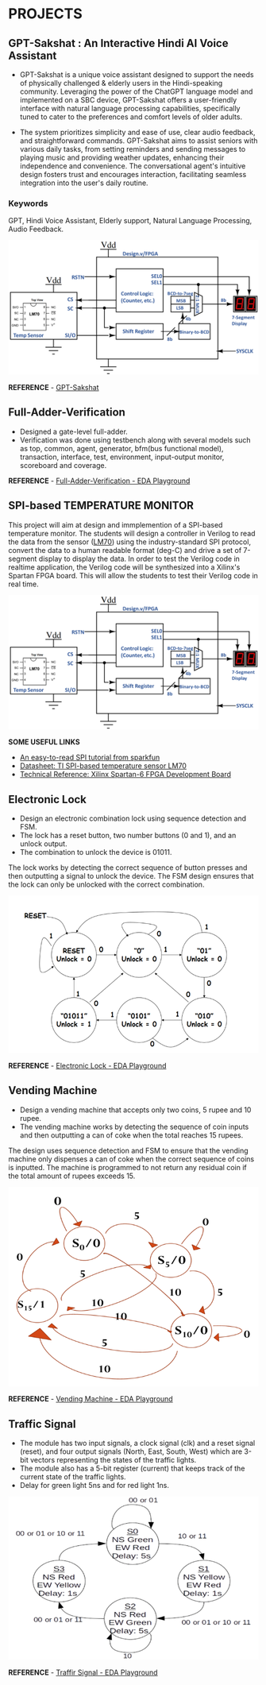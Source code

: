 # PROJECTS

## GPT-Sakshat : An Interactive Hindi AI Voice Assistant

- GPT-Sakshat is a unique voice assistant designed to support the needs of physically challenged & elderly users in the Hindi-speaking community. Leveraging the power of the ChatGPT language model and implemented on a SBC device, GPT-Sakshat offers a user-friendly interface with natural language processing capabilities, specifically tuned to cater to the preferences and comfort levels of older adults. 

- The system prioritizes simplicity and ease of use, clear audio feedback, and straightforward commands. GPT-Sakshat aims to assist seniors with various daily tasks, from setting reminders and sending messages to playing music and providing weather updates, enhancing their independence and convenience. The conversational agent's intuitive design fosters trust and encourages interaction, facilitating seamless integration into the user's daily routine.

### Keywords
GPT, Hindi Voice Assistant, Elderly support, Natural Language Processing, Audio Feedback.

![Temperature Monitor Block Diagram](docs/tempMonitor-blockDiag-v1-0322.png)

**REFERENCE** - [GPT-Sakshat](https://drive.google.com/drive/folders/1YItdCtNIg9ltv6Q3EkGg1-xlUX-He563?usp=sharing)




## Full-Adder-Verification

- Designed a gate-level full-adder.
- Verification was done using testbench along with several models such as top, common, agent, generator, bfm(bus functional model), transaction, interface, test, environment, input-output monitor, scoreboard and coverage.

**REFERENCE** - [Full-Adder-Verification - EDA Playground](https://www.edaplayground.com/x/fGLC)

## SPI-based TEMPERATURE MONITOR

This project will aim at design and immplemention of a SPI-based temperature monitor. The students will design a controller in Verilog to read the data from the sensor ([LM70][datasheetLM70]) using the industry-standard SPI protocol, convert the data to a human readable format (deg-C) and drive a set of 7-segment display to display the data. In order to test the Verilog code in realtime application, the Verilog code will be synthesized into a Xilinx's Spartan FPGA board. This will allow the students to test their Verilog code in real time.

![Temperature Monitor Block Diagram](docs/tempMonitor-blockDiag-v1-0322.png)

**SOME USEFUL LINKS**

- [An easy-to-read SPI tutorial from sparkfun](https://learn.sparkfun.com/tutorials/serial-peripheral-interface-spi)
- [Datasheet: TI SPI-based temperature sensor LM70][datasheetLM70]
- [Technical Reference: Xilinx Spartan-6 FPGA Development Board][TechRefSpartan6]




## Electronic Lock
- Design an electronic combination lock using sequence detection and FSM. 
- The lock has a reset button, two number buttons (0 and 1), and an unlock output. 
- The combination to unlock the device is 01011.

The lock works by detecting the correct sequence of button presses and then outputting a signal to unlock the device. The FSM design ensures that the lock can only be unlocked with the correct combination.

![Electronic Lock State Diagram](docs/electronic-lock-state-diagram.png)

**REFERENCE** - [Electronic Lock - EDA Playground](https://www.edaplayground.com/x/enjP)



## Vending Machine
- Design a vending machine that accepts only two coins, 5 rupee and 10 rupee. 
- The vending machine works by detecting the sequence of coin inputs and then outputting a can of coke when the total reaches 15 rupees. 

The design uses sequence detection and FSM to ensure that the vending machine only dispenses a can of coke when the correct sequence of coins is inputted. 
The machine is programmed to not return any residual coin if the total amount of rupees exceeds 15.

![Vending Machine State Diagram](docs/vending-machine-state-diagram.jpg)

**REFERENCE** - [Vending Machine - EDA Playground](https://www.edaplayground.com/x/A_uK)



## Traffic Signal
- The module has two input signals, a clock signal (clk) and a reset signal (reset), and four output signals (North, East, South, West) which are 3-bit vectors representing the states of the traffic lights.
- The module also has a 5-bit register (current) that keeps track of the current state of the traffic lights.
- Delay for green light 5ns and for red light 1ns.


![Vending Machine State Diagram](docs/traffic-signal-state-diagram.png)

**REFERENCE** - [Traffir Signal - EDA Playground](https://www.edaplayground.com/x/FX22)








[datasheetLM70]:	https://www.dropbox.com/s/ot6h1511lpuxlmx/datasheet-LM70-TI-tempSensor.pdf	
[TechRefSpartan6]:	https://www.dropbox.com/s/s53w0m665e083ni/AHMY_SP6LX9_LT_Spartan6-TechRef.pdf
